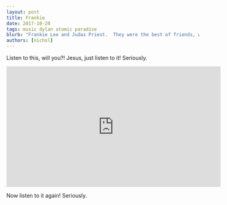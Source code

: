 ```yaml
---
layout: post
title: Frankie
date: 2017-10-20
tags: music dylan atomic paradise
blurb: "Frankie Lee and Judas Priest.  They were the best of friends, weren't they?"
authors: [nichol]
---
```

Listen to this, will you?!  Jesus, just listen to it!  Seriously.

<iframe width="560" height="315" src="https://www.youtube.com/embed/K64qSgH7y7g?rel=0&amp;showinfo=0" frameborder="0" allowfullscreen></iframe>

Now listen to it again!  Seriously.